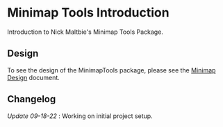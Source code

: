 # Minimap Tools Introduction

Introduction to Nick Maltbie's Minimap Tools Package.

## Design

To see the design of the MinimapTools package, please see the
[Minimap Design](minimap-design.md) document.

## Changelog

_Update 09-18-22_ : Working on initial project setup.
